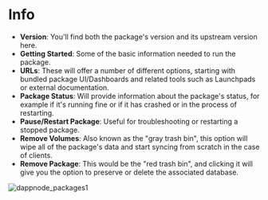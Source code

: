 # Info

- **Version**: You'll find both the package's version and its upstream version here.
- **Getting Started**: Some of the basic information needed to run the package.
- **URLs**: These will offer a number of different options, starting with bundled package UI/Dashboards and related tools such as Launchpads or external documentation.
- **Package Status**: Will provide information about the package's status, for example if it's running fine or if it has crashed or in the process of restarting.
- **Pause/Restart Package**: Useful for troubleshooting or restarting a stopped package.
- **Remove Volumes**: Also known as the "gray trash bin", this option will wipe all of the package's data and start syncing from scratch in the case of clients.
- **Remove Package**: This would be the "red trash bin", and clicking it will give you the option to preserve or delete the associated database.

![dappnode_packages1](/img/dappnode_packages1.png)
